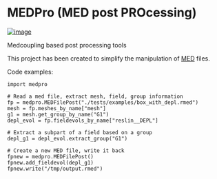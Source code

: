 MEDPro (MED post PROcessing)
============================

[![image](https://codecov.io/gh/ldallolio/medpro/branch/main/graph/badge.svg)](https://codecov.io/gh/ldallolio/medpro)

Medcoupling based post processing tools

This project has been created to simplify the manipulation of
[MED](https://docs.salome-platform.org/latest/dev/MEDCoupling/developer/med-file.html)
files.

Code examples:

    import medpro

    # Read a med file, extract mesh, field, group information
    fp = medpro.MEDFilePost("./tests/examples/box_with_depl.rmed")
    mesh = fp.meshes_by_name["mesh"]
    g1 = mesh.get_group_by_name("G1")
    depl_evol = fp.fieldevols_by_name["reslin__DEPL"]

    # Extract a subpart of a field based on a group 
    depl_g1 = depl_evol.extract_group("G1")

    # Create a new MED file, write it back
    fpnew = medpro.MEDFilePost()
    fpnew.add_fieldevol(depl_g1)
    fpnew.write("/tmp/output.rmed")
